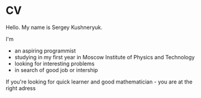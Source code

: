 # CV
Hello. My name is Sergey Kushneryuk. 

I'm 
 * an aspiring programmist
 * studying in my first year in Moscow Institute of Physics and Technology
 * looking for interesting problems
 * in search of good job or intership

If you're looking for quick learner and good mathematician - you are at the right adress
